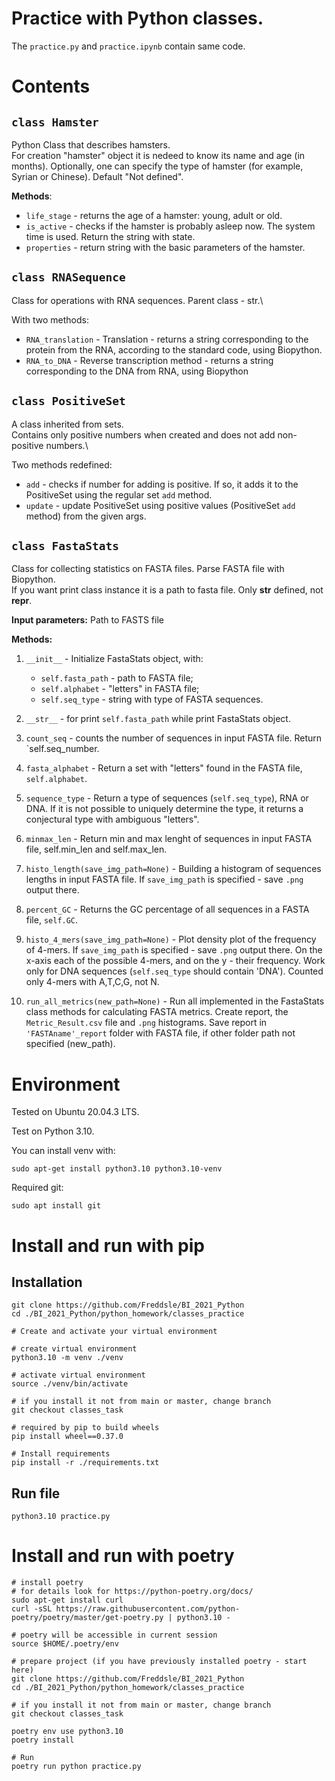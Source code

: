 # Practice with Python classes.

The `practice.py` and `practice.ipynb` contain same code.


# Contents

## `class Hamster`

Python Class that describes hamsters.\
For creation "hamster" object it is nedeed to know its name and age (in months). Optionally, one can specify the type of hamster (for example, Syrian or Chinese). Default "Not defined".

**Methods**:
- `life_stage` - returns the age of a hamster: young, adult or old.
- `is_active` - checks if the hamster is probably asleep now. The system time is used. Return the string with state.
- `properties` - return string with the basic parameters of the hamster.

## `class RNASequence`

Class for operations with RNA sequences. Parent class - str.\

With two methods:
- `RNA_translation` - Translation - returns a string corresponding to the protein from the RNA, according to the standard code, using Biopython.
- `RNA_to_DNA` - Reverse transcription method - returns a string corresponding to the DNA from RNA, using Biopython

## `class PositiveSet`

A class inherited from sets. \
Contains only positive numbers when created and does not add non-positive numbers.\

Two methods redefined:
- `add` - checks if number for adding is positive. If so, it adds it to the PositiveSet using the regular set `add` method.
- `update` - update PositiveSet using positive values (PositiveSet `add` method) from the given args.

## `class FastaStats`

Class for collecting statistics on FASTA files. Parse FASTA file with Biopython.\
If you want print class instance it is a path to fasta file. Only __str__ defined, not __repr__.

**Input parameters:** Path to FASTS file

**Methods:**

1. `__init__` - Initialize FastaStats object, with:
    - `self.fasta_path` - path to FASTA file;
    - `self.alphabet` - "letters" in FASTA file;
    - `self.seq_type` - string with type of FASTA sequences.
 
2. `__str__` - for print `self.fasta_path` while print FastaStats object.

3. `count_seq` - counts the number of sequences in input FASTA file. Return `self.seq_number.

4. `fasta_alphabet` - Return a set with "letters" found in the FASTA file, `self.alphabet`.

5. `sequence_type` - Return a type of sequences (`self.seq_type`), RNA or DNA. If it is not possible to uniquely determine the type, it returns a conjectural type with ambiguous "letters".

6. `minmax_len` - Return min and max lenght of sequences in input FASTA file, self.min_len and self.max_len.

7. `histo_length(save_img_path=None)` - Building a histogram of sequences lengths in input FASTA file. If `save_img_path` is specified - save `.png` output there.

8. `percent_GC` - Returns the GC percentage of all sequences in a FASTA file, `self.GC`.
    
9. `histo_4_mers(save_img_path=None)` - Plot density plot of the frequency of 4-mers. If `save_img_path` is specified - save `.png` output there. On the x-axis each of the possible 4-mers, and on the y - their frequency. Work only for DNA sequences (`self.seq_type` should contain 'DNA'). Counted only 4-mers with A,T,C,G, not N.

10. `run_all_metrics(new_path=None)` - Run all implemented in the FastaStats class methods for calculating FASTA metrics. Create report, the `Metric_Result.csv` file and `.png` histograms. Save report in `'FASTAname'_report` folder with FASTA file, if other folder path not specified (new_path).


# Environment

Tested on Ubuntu 20.04.3 LTS.

Test on Python 3.10.

You can install venv with:
```console
sudo apt-get install python3.10 python3.10-venv
```

Required git:
```console
sudo apt install git
```

# Install and run with pip
## Installation

```console
git clone https://github.com/Freddsle/BI_2021_Python
cd ./BI_2021_Python/python_homework/classes_practice

# Create and activate your virtual environment

# create virtual environment
python3.10 -m venv ./venv

# activate virtual environment
source ./venv/bin/activate

# if you install it not from main or master, change branch
git checkout classes_task

# required by pip to build wheels
pip install wheel==0.37.0 

# Install requirements
pip install -r ./requirements.txt
```

## Run file
```console
python3.10 practice.py
```

# Install and run with poetry
```console
# install poetry
# for details look for https://python-poetry.org/docs/
sudo apt-get install curl
curl -sSL https://raw.githubusercontent.com/python-poetry/poetry/master/get-poetry.py | python3.10 -

# poetry will be accessible in current session
source $HOME/.poetry/env

# prepare project (if you have previously installed poetry - start here)
git clone https://github.com/Freddsle/BI_2021_Python
cd ./BI_2021_Python/python_homework/classes_practice

# if you install it not from main or master, change branch
git checkout classes_task

poetry env use python3.10
poetry install

# Run
poetry run python practice.py
```
